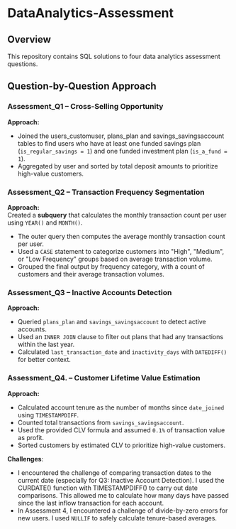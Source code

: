 # DataAnalytics-Assessment

## Overview
This repository contains SQL solutions to four data analytics assessment questions.


## Question-by-Question Approach
###  Assessment_Q1 – Cross-Selling Opportunity
**Approach:**  
- Joined the users_customuser, plans_plan and savings_savingsaccount tables to find users who have at least one funded savings plan (`is_regular_savings = 1`) and one funded investment plan (`is_a_fund = 1`).
- Aggregated by user and sorted by total deposit amounts to prioritize high-value customers.


### Assessment_Q2 – Transaction Frequency Segmentation
**Approach:**  
Created a **subquery** that calculates the monthly transaction count per user using `YEAR()` and `MONTH()`.
- The outer query then computes the average monthly transaction count per user.
- Used a `CASE` statement to categorize customers into "High", "Medium", or "Low Frequency" groups based on average transaction volume.
- Grouped the final output by frequency category, with a count of customers and their average transaction volumes.


### Assessment_Q3 – Inactive Accounts Detection
**Approach:**  
- Queried `plans_plan` and `savings_savingsaccount` to detect active accounts.
- Used an `INNER JOIN` clause to filter out plans that had any transactions within the last year.
- Calculated `last_transaction_date` and `inactivity_days` with `DATEDIFF()` for better context.


### Assessment_Q4. – Customer Lifetime Value Estimation
**Approach:**  
- Calculated account tenure as the number of months since `date_joined` using `TIMESTAMPDIFF`.
- Counted total transactions from `savings_savingsaccount`.
- Used the provided CLV formula and assumed `0.1%` of transaction value as profit.
- Sorted customers by estimated CLV to prioritize high-value customers.

**Challenges**: 
- I encountered the challenge of comparing transaction dates to the current date (especially for Q3: Inactive Account Detection). I used the CURDATE() function with TIMESTAMPDIFF() to carry out date comparisons. This allowed me to calculate how many days have passed since the last inflow transaction for each account.
- In Assessment 4, I encountered a challenge of divide-by-zero errors for new users. I used `NULLIF` to safely calculate tenure-based averages.
